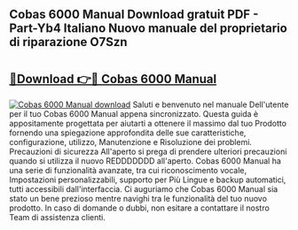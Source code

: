 ## Cobas 6000 Manual Download gratuit PDF - Part-Yb4 Italiano Nuovo manuale del proprietario di riparazione O7Szn

# <h2><a href="http://df9utk.blite.top/?on=Cobas+6000+Manual">🔗Download 👉🔴 Cobas 6000 Manual</a></h2>

[![Cobas 6000 Manual download](https://i.imgur.com/lujVjoI.png)](http://df9utk.blite.top/?on=Cobas+6000+Manual)
Saluti e benvenuto nel manuale Dell'utente per il tuo Cobas 6000 Manual appena sincronizzato. Questa guida è appositamente progettata per aiutarti a ottenere il massimo dal tuo Prodotto fornendo una spiegazione approfondita delle sue caratteristiche, configurazione, utilizzo, Manutenzione e Risoluzione dei problemi. Precauzioni di sicurezza All'aperto si prega di prendere ulteriori precauzioni quando si utilizza il nuovo REDDDDDDD all'aperto. Cobas 6000 Manual ha una serie di funzionalità avanzate, tra cui riconoscimento vocale, Impostazioni personalizzabili, supporto per Più Lingue e backup automatici, tutti accessibili dall'interfaccia. Ci auguriamo che Cobas 6000 Manual sia stato un bene prezioso mentre navighi tra le funzionalità del tuo nuovo prodotto. In caso di domande o dubbi, non esitare a contattare il nostro Team di assistenza clienti.
